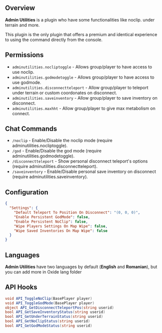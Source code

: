 ## Overview
**Admin Utilities** is a plugin who have some functionalities like noclip. under terrain and more.

This plugin is the only plugin that offers a premium and identical experience to using the command directly from the console.

## Permissions
* ``adminutilities.nocliptoggle`` - Allows group/player to have access to use noclip.
* ``adminutilities.godmodetoggle`` - Allows group/player to have access to use godmode.
* ``adminutilities.disconnectteleport`` - Allow group/player to teleport under terrain or custom coordonates on disconnect.
* ``adminutilities.saveinventory`` - Allow group/player to save inventory on disconnect.
* ``adminutilities.maxhht`` - Allow group/player to give max metabolism on connect.

## Chat Commands
* ``/noclip`` - Enable/Disable the noclip mode (require adminutilities.nocliptoggle).
* ``/god`` - Enable/Disable the god mode (require adminutilities.godmodetoggle).
* ``/disconnectteleport`` - Show personal disconnect teleport's options (require adminutilities.disconnectteleport).
* ``/saveinventory`` - Enable/Disable personal save inventory on disconnect (require adminutilities.saveinventory).

## Configuration
```json
{
  "Settings": {
    "Default Teleport To Position On Disconnect": "(0, 0, 0)",
    "Enable Persistent GodMode": false,
    "Enable Persistent NoClip": false,
    "Wipe Players Settings On Map Wipe": false,
    "Wipe Saved Inventories On Map Wipe": false
  }
}
```

## Languages
**Admin Utilities** have two languages by default (**English** and **Romanian**), but you can add more in Oxide lang folder

## API Hooks
```csharp
void API_ToggleNoClip(BasePlayer player)
void API_ToggleGodMode(BasePlayer player)
object API_GetDisconnectTeleportPos(string userid)
bool API_GetSaveInventoryStatus(string userid)
bool API_GetUnderTerrainStatus(string userid)
bool API_GetNoClipStatus(string userid)
bool API_GetGodModeStatus(string userid)
```